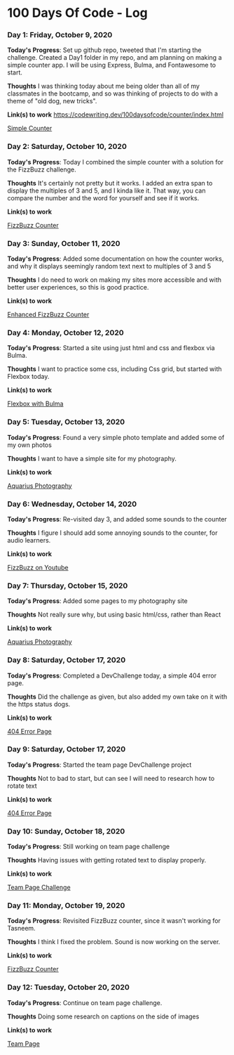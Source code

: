 # 100 Days Of Code - Log

### Day 1: Friday, October 9, 2020

**Today's Progress**: Set up github repo, tweeted that I'm starting the challenge.
Created a Day1 folder in my repo, and am planning on making a simple counter app.
I will be using Express, Bulma, and Fontawesome to start.

**Thoughts** 
I was thinking today about me being older than all of my classmates in the bootcamp, and so was thinking of projects to do with a theme of "old dog, new tricks".

**Link(s) to work**
https://codewriting.dev/100daysofcode/counter/index.html

<a href="https://codewriting.dev/100daysofcode/counter">Simple Counter</a>


### Day 2: Saturday, October 10, 2020

**Today's Progress**: Today I combined the simple counter with a solution for the FizzBuzz challenge.

**Thoughts** 
It's certainly not pretty but it works. I added an extra span to display the multiples of 3 and 5, and I kinda like it. That way, you can compare the number and the word for yourself and see if it works. 

**Link(s) to work**

<a href="https://codewriting.dev/100daysofcode/day2">FizzBuzz Counter</a>

### Day 3: Sunday, October 11, 2020

**Today's Progress**: Added some documentation on how the counter works, and why it displays seemingly random text next to multiples of 3 and 5

**Thoughts** 
I do need to work on making my sites more accessible and with better user experiences, so this is good practice.

**Link(s) to work**

<a href="https://codewriting.dev/100daysofcode/day3">Enhanced FizzBuzz Counter</a>

### Day 4: Monday, October 12, 2020

**Today's Progress**: Started a site using just html and css and flexbox via Bulma.

**Thoughts** 
I want to practice some css, including Css grid, but started with Flexbox today.

**Link(s) to work**

<a href="https://codewriting.dev/100daysofcode/day4">Flexbox with Bulma</a>

### Day 5: Tuesday, October 13, 2020

**Today's Progress**: Found a very simple photo template and added some of my own photos

**Thoughts** 
I want to have a simple site for my photography.

**Link(s) to work**

<a href="https://aquariusphotographyaz.com">Aquarius Photography</a>

### Day 6: Wednesday, October 14, 2020

**Today's Progress**: Re-visited day 3, and added some sounds to the counter

**Thoughts** 
I figure I should add some annoying sounds to the counter, for audio learners.

**Link(s) to work**

<a href="https://youtu.be/ygYwRFvxi2Q">FizzBuzz on Youtube</a>

### Day 7: Thursday, October 15, 2020

**Today's Progress**: Added some pages to my photography site

**Thoughts** 
Not really sure why, but using basic html/css, rather than React

**Link(s) to work**

<a href="https://aquariusphotographyaz.com">Aquarius Photography</a>

### Day 8: Saturday, October 17, 2020

**Today's Progress**: Completed a DevChallenge today, a simple 404 error page. 

**Thoughts** 
Did the challenge as given, but also added my own take on it with the https status dogs.

**Link(s) to work**

<a href="https://codewriting.dev/100daysofcode/day8/">404 Error Page</a>

### Day 9: Saturday, October 17, 2020

**Today's Progress**: Started the team page DevChallenge project

**Thoughts** 
Not to bad to start, but can see I will need to research how to rotate text

**Link(s) to work**

<a href="https://codewriting.dev/100daysofcode/day8/">404 Error Page</a>


### Day 10: Sunday, October 18, 2020

**Today's Progress**: Still working on team page challenge

**Thoughts** 
Having issues with getting rotated text to display properly.

**Link(s) to work**

<a href="https://codewriting.dev/day9">Team Page Challenge</a>

### Day 11: Monday, October 19, 2020

**Today's Progress**: Revisited FizzBuzz counter, since it wasn't working for Tasneem.

**Thoughts** 
I think I fixed the problem. Sound is now working on the server.

**Link(s) to work**

<a href="https://codewriting.dev/day3">FizzBuzz Counter</a>

### Day 12: Tuesday, October 20, 2020

**Today's Progress**: Continue on team page challenge.

**Thoughts** 
Doing some research on captions on the side of images

**Link(s) to work**

<a href="https://codewriting.dev/day9">Team Page</a>

